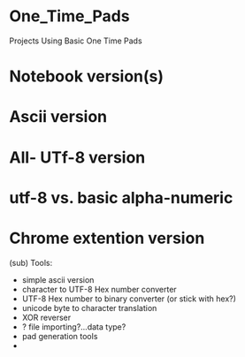 # One_Time_Pads
Projects Using Basic One Time Pads

# Notebook version(s)

# Ascii version

# All- UTf-8 version

# utf-8 vs. basic alpha-numeric

# Chrome extention version


(sub) Tools:
- simple ascii version
- character to UTF-8 Hex number converter
- UTF-8 Hex number to binary converter (or stick with hex?)
- unicode byte to character translation
- XOR reverser
- ? file importing?...data type?
- pad generation tools
- 
